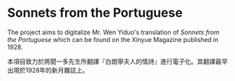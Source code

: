 # Sonnets from the Portuguese

The project aims to digitalize Mr. Wen Yiduo's translation of *Sonnets from the Portuguese* which can be found on the Xinyue Magazine published in 1928.

本項目致力於將聞一多先生所翻譯『白朗寧夫人的情詩』進行電子化。其翻譯最早出現於1928年的新月雜誌上。
